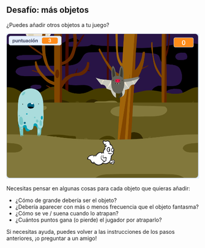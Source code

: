 ## Desafío: más objetos

¿Puedes añadir otros objetos a tu juego?

![captura de pantalla](images/ghost-final.png)

Necesitas pensar en algunas cosas para cada objeto que quieras añadir:

+ ¿Cómo de grande debería ser el objeto?
+ ¿Debería aparecer con más o menos frecuencia que el objeto fantasma?
+ ¿Cómo se ve / suena cuando lo atrapan?
+ ¿Cuántos puntos gana (o pierde) el jugador por atraparlo?

Si necesitas ayuda, puedes volver a las instrucciones de los pasos anteriores, ¡o preguntar a un amigo!